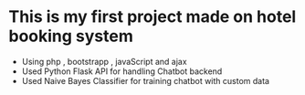 # This is my first project made on hotel booking system 
- Using php , bootstrapp , javaScript and ajax
- Used Python Flask API for handling Chatbot backend
- Used Naive Bayes Classifier for training chatbot with custom data